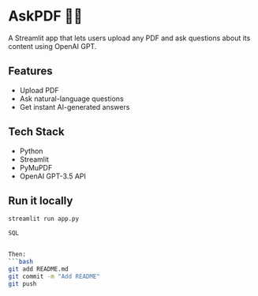 # AskPDF 🧠📄

A Streamlit app that lets users upload any PDF and ask questions about its content using OpenAI GPT.

## Features
- Upload PDF
- Ask natural-language questions
- Get instant AI-generated answers

## Tech Stack
- Python
- Streamlit
- PyMuPDF
- OpenAI GPT-3.5 API

## Run it locally
```bash
streamlit run app.py

SQL


Then:
```bash
git add README.md
git commit -m "Add README"
git push
